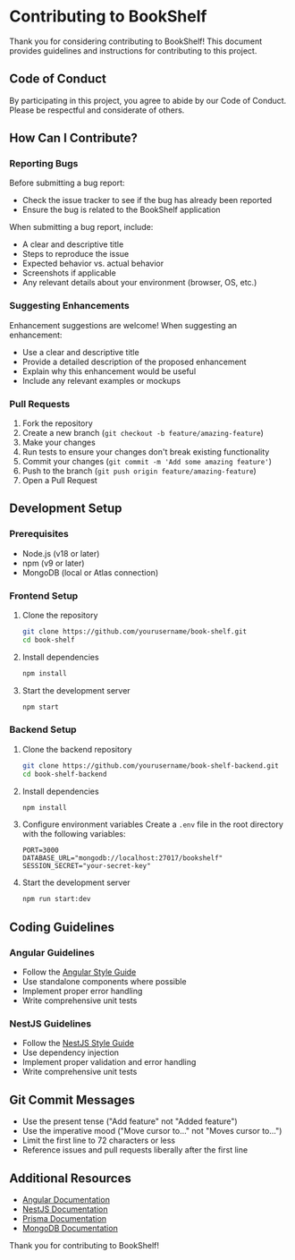 # Contributing to BookShelf

Thank you for considering contributing to BookShelf! This document provides guidelines and instructions for contributing to this project.

## Code of Conduct

By participating in this project, you agree to abide by our Code of Conduct. Please be respectful and considerate of others.

## How Can I Contribute?

### Reporting Bugs

Before submitting a bug report:
- Check the issue tracker to see if the bug has already been reported
- Ensure the bug is related to the BookShelf application

When submitting a bug report, include:
- A clear and descriptive title
- Steps to reproduce the issue
- Expected behavior vs. actual behavior
- Screenshots if applicable
- Any relevant details about your environment (browser, OS, etc.)

### Suggesting Enhancements

Enhancement suggestions are welcome! When suggesting an enhancement:
- Use a clear and descriptive title
- Provide a detailed description of the proposed enhancement
- Explain why this enhancement would be useful
- Include any relevant examples or mockups

### Pull Requests

1. Fork the repository
2. Create a new branch (`git checkout -b feature/amazing-feature`)
3. Make your changes
4. Run tests to ensure your changes don't break existing functionality
5. Commit your changes (`git commit -m 'Add some amazing feature'`)
6. Push to the branch (`git push origin feature/amazing-feature`)
7. Open a Pull Request

## Development Setup

### Prerequisites
- Node.js (v18 or later)
- npm (v9 or later)
- MongoDB (local or Atlas connection)

### Frontend Setup

1. Clone the repository
   ```bash
   git clone https://github.com/yourusername/book-shelf.git
   cd book-shelf
   ```

2. Install dependencies
   ```bash
   npm install
   ```

3. Start the development server
   ```bash
   npm start
   ```

### Backend Setup

1. Clone the backend repository
   ```bash
   git clone https://github.com/yourusername/book-shelf-backend.git
   cd book-shelf-backend
   ```

2. Install dependencies
   ```bash
   npm install
   ```

3. Configure environment variables
   Create a `.env` file in the root directory with the following variables:
   ```
   PORT=3000
   DATABASE_URL="mongodb://localhost:27017/bookshelf"
   SESSION_SECRET="your-secret-key"
   ```

4. Start the development server
   ```bash
   npm run start:dev
   ```

## Coding Guidelines

### Angular Guidelines

- Follow the [Angular Style Guide](https://angular.io/guide/styleguide)
- Use standalone components where possible
- Implement proper error handling
- Write comprehensive unit tests

### NestJS Guidelines

- Follow the [NestJS Style Guide](https://docs.nestjs.com/first-steps)
- Use dependency injection
- Implement proper validation and error handling
- Write comprehensive unit tests

## Git Commit Messages

- Use the present tense ("Add feature" not "Added feature")
- Use the imperative mood ("Move cursor to..." not "Moves cursor to...")
- Limit the first line to 72 characters or less
- Reference issues and pull requests liberally after the first line

## Additional Resources

- [Angular Documentation](https://angular.dev/)
- [NestJS Documentation](https://docs.nestjs.com/)
- [Prisma Documentation](https://www.prisma.io/docs/)
- [MongoDB Documentation](https://docs.mongodb.com/)

Thank you for contributing to BookShelf!
